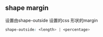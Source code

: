 
## shape margin
设置由shape-outside 设置的css 形状的margin

```css
shape-outside: <length> | <percentage>
```